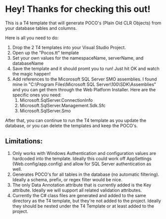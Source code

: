 Hey! Thanks for checking this out!
===

This is a T4 template that will generate POCO's (Plain Old CLR Objects) from your database tables and columns.

Here is all you need to do:

1. Drop the 2 T4 templates into your Visual Studio Project.
2. Open up the "Pocos.tt" template
3. Set your own values for the namespaceName, serverName, and databaseName
4. Save the template and it should promt you to run!  Just hit OK and watch the magic happen!
5. Add references to the Micorosoft SQL Server SMO assemblies.  I found mine in "C:\Program Files\Microsoft SQL Server\100\SDK\Assemblies" and you can get them through the Web Platform Installer.  Here are the specific ones you need:
	1. Microsoft.SqlServer.ConnectionInfo
	2. Microsoft.SqlServer.Management.Sdk.Sfc
	3. Microsoft.SqlServer.Smo

After that, you can continue to run the T4 template as you update the database, or you can delete the templates and keep the POCO's.

Limitations:
---
1. Only works with Windows Authentication and configuration values are hardcoded into the template.  Ideally this could work off AppSettings (Web.config/app.config) and allow for SQL Server authentication as well.
2. Generates POCO's for all tables in the database (no automatic filtering).  Ideally a schema, prefix, or regex filter would be nice.
3. The only Data Annotation attribute that is currently added is the Key attribute.  Ideally we will support all related validation attributes.
4. Currently the C# class files are generated and added to the same directory as the T4 template, but they're not added to the project.  Ideally they should be nested under the T4 Template or at least added to the project.
